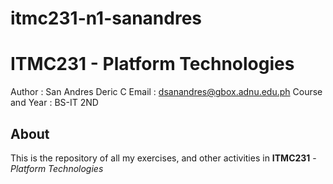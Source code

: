 # itmc231-n1-sanandres
# ITMC231 - Platform Technologies
Author : San Andres Deric C
Email : dsanandres@gbox.adnu.edu.ph
Course and Year : BS-IT 2ND 
## About
This is the repository of all my exercises, and other activities in
**ITMC231** - *Platform Technologies*
